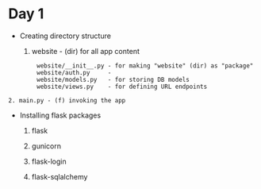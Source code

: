 # Day 1

- Creating directory structure

    1. website - (dir) for all app content

```
        website/__init__.py - for making "website" (dir) as "package"
        website/auth.py     - 
        website/models.py   - for storing DB models
        website/views.py    - for defining URL endpoints
```

    2. main.py - (f) invoking the app 
        
- Installing flask packages

    1. flask

    2. gunicorn

    3. flask-login

    4. flask-sqlalchemy